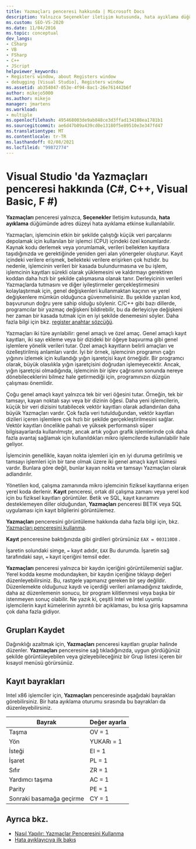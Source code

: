 ```yaml
---
title: Yazmaçları penceresi hakkında | Microsoft Docs
description: Yalnızca Seçenekler iletişim kutusunda, hata ayıklama düğümünde adres düzeyi hata ayıklama etkinse kullanılabilir olan Visual Studio 'daki kayıt penceresi hakkında bilgi edinin.
ms.custom: SEO-VS-2020
ms.date: 11/04/2016
ms.topic: conceptual
dev_langs:
- CSharp
- VB
- FSharp
- C++
- JScript
helpviewer_keywords:
- Registers window, about Registers window
- debugging [Visual Studio], Registers window
ms.assetid: ab354047-053e-4f94-8ac1-26e761442b6f
author: mikejo5000
ms.author: mikejo
manager: jmartens
ms.workload:
- multiple
ms.openlocfilehash: 495468003de9ab848ce3d3ffad134108ea1781b1
ms.sourcegitcommit: ae6d47b09a439cd0e13180f5e89510e3e347fd47
ms.translationtype: MT
ms.contentlocale: tr-TR
ms.lasthandoff: 02/08/2021
ms.locfileid: "99872774"
---
```

# <a name="about-the-registers-window-in-visual-studio-c-c-visual-basic-f"></a>Visual Studio 'da Yazmaçları penceresi hakkında (C#, C++, Visual Basic, F #)

**Yazmaçları** penceresi yalnızca, **Seçenekler** Iletişim kutusunda, **hata ayıklama** düğümünde adres düzeyi hata ayıklama etkinse kullanılabilir.

 Yazmaçları, işlemcinin etkin bir şekilde çalıştığı küçük veri parçalarını depolamak için kullanılan bir işlemci (CPU) içindeki özel konumlardır. Kaynak kodu derlemek veya yorumlamak, verileri bellekten kayıtlara taşıdığınızda ve gerektiğinde yeniden geri alan yönergeler oluşturur. Kayıt içindeki verilere erişmek, bellekteki verilere erişirken çok hızlıdır. bu nedenle, işlemcinin verileri bir kasada bulundurmasına ve bu işlem, işlemcinin kayıtları sürekli olarak yüklemesini ve kaldırmayı gerektiren koddan daha hızlı bir şekilde çalışmasına olanak tanır. Derleyicinin verileri Yazmaçlarda tutmasını ve diğer iyileştirmeler gerçekleştirmesini kolaylaştırmak için, genel değişkenleri kullanmaktan kaçının ve yerel değişkenlere mümkün olduğunca güvenmelisiniz. Bu şekilde yazılan kod, başvurunun doğru yere sahip olduğu söylenir. C/C++ gibi bazı dillerde, programcılar bir yazmaç değişkeni bildirebilir, bu da derleyiciye değişkeni her zaman bir kasada tutmak için en iyi şekilde denemesini söyler. Daha fazla bilgi için bkz. [register anahtar sözcüğü](/previous-versions/482s4fy9(v=vs.140)).

 Yazmaçları iki türe ayrılabilir: genel amaçlı ve özel amaç. Genel amaçlı kayıt kayıtları, iki sayı ekleme veya bir dizideki bir öğeye başvurma gibi genel işlemlere yönelik verileri tutar. Özel amaçlı kayıtların belirli amaçları ve özelleştirilmiş anlamları vardır. İyi bir örnek, işlemcinin programın çağrı yığınını izlemek için kullandığı yığın işaretçisi kayıt örneğidir. Bir programcı olarak, büyük olasılıkla yığın işaretçisini doğrudan işlemeyecektir. Ancak, yığın işaretçisi olmadığında, işlemcinin bir işlev çağrısının sonunda nereye dönebileceklerini bilmez hale getirmediği için, programınızın düzgün çalışması önemlidir.

 Çoğu genel amaçlı kayıt yalnızca tek bir veri öğesini tutar. Örneğin, tek bir tamsayı, kayan noktalı sayı veya bir dizinin öğesi. Daha yeni işlemcilerin, küçük bir veri dizisini tutabilecek vektör kayıtları olarak adlandırılan daha büyük Yazmaçları vardır. Çok fazla veri tutulduğundan, vektör kayıtları dizileri içeren işlemlere çok hızlı bir şekilde gerçekleştirilmesini sağlar. Vektör kayıtları öncelikle pahalı ve yüksek performanslı süper bilgisayarlarda kullanılmıştır, ancak artık yoğun grafik işlemlerinde çok daha fazla avantaj sağlamak için kullanıldıkları mikro işlemcilerde kullanılabilir hale geliyor.

 İşlemcinin genellikle, kayan nokta işlemleri için en iyi duruma getirilmiş ve tamsayı işlemleri için bir tane olmak üzere iki genel amaçlı kayıt kümesi vardır. Bunlara göre değil, bunlar kayan nokta ve tamsayı Yazmaçları olarak adlandırılır.

 Yönetilen kod, çalışma zamanında mikro işlemcinin fiziksel kayıtlarına erişen yerel koda derlenir. **Kayıt** penceresi, ortak dil çalışma zamanı veya yerel kod için bu fiziksel kayıtları görüntüler. Betik ve SQL, kayıt kavramını desteklemeyen diller olduğundan, **Yazmaçları** penceresi BETIK veya SQL uygulaması için kayıt bilgilerini görüntülemez.

 **Yazmaçları** penceresini görüntüleme hakkında daha fazla bilgi için, bkz. [Yazmaçları penceresini kullanma](../debugger/how-to-use-the-registers-window.md).

 **Kayıt** penceresine baktığınızda gibi girdileri görürsünüz `EAX = 003110D8` .

 İşaretin solundaki simge, `=` kayıt adıdır, `EAX` Bu durumda. İşaretin sağ tarafındaki sayı, `=` kayıt içeriğini temsil eder.

 **Yazmaçları** penceresi yalnızca bir kaydın içeriğini görüntülemenizi sağlar. Yerel kodda kesme modundayken, bir kaydın içeriğine tıklayıp değeri düzenleyebilirsiniz. Bu, rastgele yapmanız gereken bir şey değildir. Düzenlemekte olduğunuz kaydı ve içerdiği verileri anlamadığınız takdirde, daha az düzenlemenin sonucu, bir program kilitlenmesi veya başka bir istenmeyen sonuç olabilir. Ne yazık ki, çeşitli Intel ve Intel uyumlu işlemcilerin kayıt kümelerinin ayrıntılı bir açıklaması, bu kısa giriş kapsamına çok daha fazla gidiyor.

## <a name="register-groups"></a>Grupları Kaydet

Dağınıklığı azaltmak için, **Yazmaçları** penceresi kayıtları gruplar halinde düzenler. **Yazmaçları** penceresine sağ tıkladığınızda, uygun gördüğünüz şekilde görüntüleyebilen veya gizleyebileceğiniz bir Grup listesi içeren bir kısayol menüsü görürsünüz.

## <a name="register-flags"></a>Kayıt bayrakları

Intel x86 işlemciler için, **Yazmaçları** penceresinde aşağıdaki bayrakları görebilirsiniz. Bir hata ayıklama oturumu sırasında bu bayrakları da düzenleyebilirsiniz.

|Bayrak|Değer ayarla|
|-|-|
|Taşma|OV = 1|
|Yön|YUKARı = 1|
|İsteği|EI = 1|
|İşaret|PL = 1|
|Sıfır|ZR = 1|
|Yardımcı taşıma|AC = 1|
|Parity|PE = 1|
|Sonraki basamağa geçirme|CY = 1|

## <a name="see-also"></a>Ayrıca bkz.
- [Nasıl Yapılır: Yazmaçlar Penceresini Kullanma](../debugger/how-to-use-the-registers-window.md)
- [Hata ayıklayıcıya ilk bakış](../debugger/debugger-feature-tour.md)